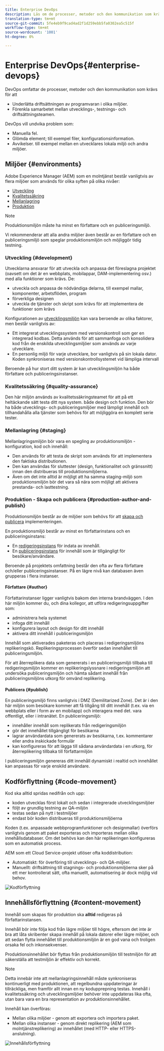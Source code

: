 ```yaml
---
title: Enterprise DevOps
description: Läs om de processer, metoder och den kommunikation som krävs för att underlätta driftsättningen och samarbetet.
translation-type: tm+mt
source-git-commit: 5fe4eb9f9cad4ad2f1d259ebb5fa0302ea5c515f
workflow-type: tm+mt
source-wordcount: '1001'
ht-degree: 0%

---
```



# Enterprise DevOps{#enterprise-devops}

DevOps omfattar de processer, metoder och den kommunikation som krävs för att

* Underlätta driftsättningen av programvaran i olika miljöer.
* Förenkla samarbetet mellan utvecklings-, testnings- och driftsättningsteamen.

DevOps vill undvika problem som:

* Manuella fel.
* Glömda element; till exempel filer, konfigurationsinformation.
* Avvikelser. till exempel mellan en utvecklares lokala miljö och andra miljöer.

## Miljöer {#environments}

Adobe Experience Manager (AEM) som en molntjänst består vanligtvis av flera miljöer som används för olika syften på olika nivåer:

* [Utveckling](#development)
* [Kvalitetssäkring](#quality-assurance)
* [Mellanlagring](#staging)
* [Produktion](#production-author-and-publish)

>[!NOTE]
>
>Produktionsmiljön måste ha minst en författare och en publiceringsmiljö.
>
>Vi rekommenderar att alla andra miljöer även består av en författare och en publiceringsmiljö som speglar produktionsmiljön och möjliggör tidig testning.

### Utveckling {#development}

Utvecklarna ansvarar för att utveckla och anpassa det föreslagna projektet (oavsett om det är en webbplats, mobilappar, DAM-implementering osv.) med alla funktioner som krävs. De:

* utveckla och anpassa de nödvändiga delarna, till exempel mallar, komponenter, arbetsflöden, program
* förverkliga designen
* utveckla de tjänster och skript som krävs för att implementera de funktioner som krävs

Konfigurationen av [utvecklingsmiljön](/help/implementing/developing/introduction/development-guidelines.md) kan vara beroende av olika faktorer, men består vanligtvis av:

* Ett integrerat utvecklingssystem med versionskontroll som ger en integrerad kodbas. Detta används för att sammanfoga och konsolidera kod från de enskilda utvecklingsmiljöer som används av varje utvecklare.
* En personlig miljö för varje utvecklare, bor vanligtvis på sin lokala dator. Koden synkroniseras med versionskontrollsystemet vid lämpliga intervall

Beroende på hur stort ditt system är kan utvecklingsmiljön ha både författare och publiceringsinstanser.

### Kvalitetssäkring {#quality-assurance}

Den här miljön används av kvalitetssäkringsteamet för att på ett heltäckande sätt testa ditt nya system. både design och funktion. Den bör ha både utvecklings- och publiceringsmiljöer med lämpligt innehåll och tillhandahålla alla tjänster som behövs för att möjliggöra en komplett serie tester.

### Mellanlagring {#staging}

Mellanlagringsmiljön bör vara en spegling av produktionsmiljön - konfiguration, kod och innehåll:

* Den används för att testa de skript som används för att implementera den faktiska distributionen.
* Den kan användas för sluttester (design, funktionalitet och gränssnitt) innan den distribueras till produktionsmiljöerna.
* Även om det inte alltid är möjligt att ha samma staging-miljö som produktionsmiljön bör det vara så nära som möjligt att aktivera prestanda- och lasttestning.

### Produktion - Skapa och publicera {#production-author-and-publish}

Produktionsmiljön består av de miljöer som behövs för att [skapa och publicera](/help/sites-cloud/authoring/getting-started/concepts.md) implementeringen.

En produktionsmiljö består av minst en författarinstans och en publiceringsinstans:

* En [redigeringsinstans](#author) för indata av innehåll.
* En [publiceringsinstans](#publish) för innehåll som är tillgängligt för besökare/användare.

Beroende på projektets omfattning består den ofta av flera författare och/eller publiceringsinstanser. På en lägre nivå kan databasen även grupperas i flera instanser.

#### Författare {#author}

Författarinstanser ligger vanligtvis bakom den interna brandväggen. I den här miljön kommer du, och dina kollegor, att utföra redigeringsuppgifter som:

* administrera hela systemet
* infoga ditt innehåll
* konfigurera layout och design för ditt innehåll
* aktivera ditt innehåll i publiceringsmiljön

Innehåll som aktiverades paketeras och placeras i redigeringsmiljöns replikeringskö. Replikeringsprocessen överför sedan innehållet till publiceringsmiljön.

För att återreplikera data som genererats i en publiceringsmiljö tillbaka till redigeringsmiljön kommer en replikeringslyssnare i redigeringsmiljön att undersöka publiceringsmiljön och hämta sådant innehåll från publiceringsmiljöns utkorg för omvänd replikering.

#### Publicera {#publish}

En publiceringsmiljö finns vanligtvis i DMZ (Demilitarized Zone). Det är i den här miljön som besökare kommer att få tillgång till ditt innehåll (t.ex. via en webbplats eller i form av en mobilapp) och interagera med det. vara offentligt, eller i intranätet. En publiceringsmiljö:

* innehåller innehåll som replikerats från redigeringsmiljön
* gör det innehållet tillgängligt för besökarna
* lagrar användardata som genererats av besökarna, t.ex. kommentarer eller andra inskickade formulär
* kan konfigureras för att lägga till sådana användardata i en utkorg, för återreplikering tillbaka till författarmiljön

I publiceringsmiljön genereras ditt innehåll dynamiskt i realtid och innehållet kan anpassas för varje enskild användare.

## Kodförflyttning {#code-movement}

Kod ska alltid spridas nedifrån och upp:

* koden utvecklas först lokalt och sedan i integrerade utvecklingsmiljöer
* följt av grundlig testning av QA-miljön
* testas sedan på nytt i testmiljöer
* endast bör koden distribueras till produktionsmiljöerna

Koden (t.ex. anpassade webbprogramfunktioner och designmallar) överförs vanligtvis genom att paket exporteras och importeras mellan olika innehållsdatabaser. Om det behövs kan den här replikeringen konfigureras som en automatisk process.

AEM som ett Cloud Service-projekt utlöser ofta koddistribution:

* Automatiskt: för överföring till utvecklings- och QA-miljöer.
* Manuellt: driftsättning till stagnings- och produktionsmiljöerna sker på ett mer kontrollerat sätt, ofta manuellt, automatisering är dock möjlig vid behov.

![Kodförflyttning](assets/code-movement.png)

## Innehållsförflyttning {#content-movement}

Innehåll som skapas för produktion ska **alltid** redigeras på författarinstansen.

Innehåll bör inte följa kod från lägre miljöer till högre, eftersom det inte är bra att låta skribenter skapa innehåll på lokala datorer eller lägre miljöer, och att sedan flytta innehållet till produktionsmiljön är en god vana och troligen orsaka fel och inkonsekvenser.

Produktionsinnehållet bör flyttas från produktionsmiljön till testmiljön för att säkerställa att testmiljön är effektiv och korrekt.

>[!NOTE]
>
>Detta innebär inte att mellanlagringsinnehåll måste synkroniseras kontinuerligt med produktionen, att regelbundna uppdateringar är tillräckliga, men framför allt innan en ny kodupprepning testas. Innehåll i kvalitetssäkring och utvecklingsmiljöer behöver inte uppdateras lika ofta, utan bara vara en bra representation av produktionsinnehållet.

Innehåll kan överföras:

* Mellan olika miljöer - genom att exportera och importera paket.
* Mellan olika instanser - genom direkt replikering (AEM som molntjänstreplikering) av innehållet (med HTTP- eller HTTPS-anslutning).

![Innehållsförflyttning](assets/content-movement.png)